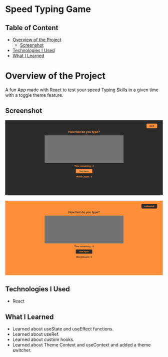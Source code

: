 # Speed Typing Game

  ## Table of Content

 * [Overview of the Project](#overview-of-the-project)
      * [Screenshot](#screenshot)
 * [Technologies I Used](#technologies-i-used)
 * [What I Learned](#what-i-learned) 
 
# Overview of the Project

A fun App made with React to test your speed Typing Skills in a given time with a toggle theme feature.

## Screenshot

![](./src/assets/screenshot1.png)

![](./src/assets/screenshot2.png)


## Technologies I Used

* React

## What I Learned

- Learned about useState and useEffect functions.
- Learned about useRef.
- Learned about custom hooks.
- Learned about Theme Context and useContext and added a theme switcher. 
